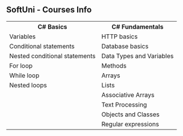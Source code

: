 
<h2>SoftUni - Courses Info</h2>
<table>
  <tr>
    <th>C# Basics</th>
    <th>C# Fundamentals</th>
  </tr>
  <tr>
    <td>Variables</td>
    <td>HTTP basics</td>
  </tr>
  <tr>
    <td>Conditional statements</td>
    <td>Database basics</td>
  </tr>
  <tr>
    <td>Nested conditional statements</td>
    <td>Data Types and Variables</td>
  </tr>
  <tr>
    <td>For loop</td>
    <td>Methods</td>
  </tr>
  <tr>
    <td>While loop</td>
    <td>Arrays</td>
  </tr>
  <tr>
    <td>Nested loops</td>
    <td>Lists</td>
  </tr>
  <tr>
    <td></td>
    <td>Associative Arrays</td>
  </tr>
  <tr>
    <td></td>
    <td>Text Processing</td>
  </tr>
  <tr>
    <td></td>
     <td>Objects and Classes</td>
  </tr>
  <tr>
    <td></td>
    <td>Regular expressions</td>
  </tr>
</table>
